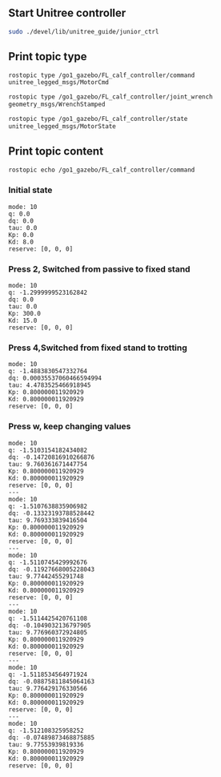 
## Start Unitree controller
```bash
sudo ./devel/lib/unitree_guide/junior_ctrl
```

## Print topic type
```bash
rostopic type /go1_gazebo/FL_calf_controller/command
unitree_legged_msgs/MotorCmd

rostopic type /go1_gazebo/FL_calf_controller/joint_wrench
geometry_msgs/WrenchStamped

rostopic type /go1_gazebo/FL_calf_controller/state
unitree_legged_msgs/MotorState
```

## Print topic content
```bash
rostopic echo /go1_gazebo/FL_calf_controller/command
```

### Initial state
```
mode: 10
q: 0.0
dq: 0.0
tau: 0.0
Kp: 0.0
Kd: 8.0
reserve: [0, 0, 0]
```

### Press 2, Switched from passive to fixed stand
```
mode: 10
q: -1.2999999523162842
dq: 0.0
tau: 0.0
Kp: 300.0
Kd: 15.0
reserve: [0, 0, 0]
```

### Press 4,Switched from fixed stand to trotting
```
mode: 10
q: -1.4883830547332764
dq: 0.00035537060466594994
tau: 4.4783525466918945
Kp: 0.800000011920929
Kd: 0.800000011920929
reserve: [0, 0, 0]
```

### Press w, keep changing values
```
mode: 10
q: -1.5103154182434082
dq: -0.14720816910266876
tau: 9.760361671447754
Kp: 0.800000011920929
Kd: 0.800000011920929
reserve: [0, 0, 0]
---
mode: 10
q: -1.5107638835906982
dq: -0.13323193788528442
tau: 9.769333839416504
Kp: 0.800000011920929
Kd: 0.800000011920929
reserve: [0, 0, 0]
---
mode: 10
q: -1.5110745429992676
dq: -0.11927668005228043
tau: 9.77442455291748
Kp: 0.800000011920929
Kd: 0.800000011920929
reserve: [0, 0, 0]
---
mode: 10
q: -1.5114425420761108
dq: -0.1049032136797905
tau: 9.776960372924805
Kp: 0.800000011920929
Kd: 0.800000011920929
reserve: [0, 0, 0]
---
mode: 10
q: -1.5118534564971924
dq: -0.08875811845064163
tau: 9.776429176330566
Kp: 0.800000011920929
Kd: 0.800000011920929
reserve: [0, 0, 0]
---
mode: 10
q: -1.512108325958252
dq: -0.07489873468875885
tau: 9.77553939819336
Kp: 0.800000011920929
Kd: 0.800000011920929
reserve: [0, 0, 0]
```

